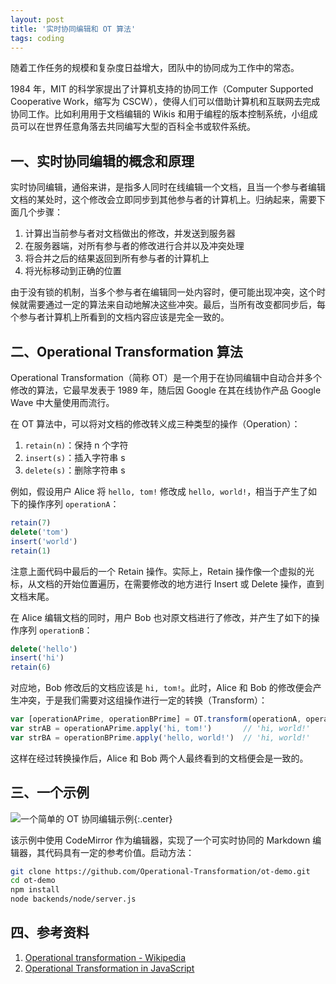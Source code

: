 ```yaml
---
layout: post
title: '实时协同编辑和 OT 算法'
tags: coding
---
```



随着工作任务的规模和复杂度日益增大，团队中的协同成为工作中的常态。

1984 年，MIT 的科学家提出了计算机支持的协同工作（Computer Supported Cooperative Work，缩写为 CSCW），使得人们可以借助计算机和互联网去完成协同工作。比如利用用于文档编辑的 Wikis 和用于编程的版本控制系统，小组成员可以在世界任意角落去共同编写大型的百科全书或软件系统。


## 一、实时协同编辑的概念和原理

实时协同编辑，通俗来讲，是指多人同时在线编辑一个文档，且当一个参与者编辑文档的某处时，这个修改会立即同步到其他参与者的计算机上。归纳起来，需要下面几个步骤：

1. 计算出当前参与者对文档做出的修改，并发送到服务器
2. 在服务器端，对所有参与者的修改进行合并以及冲突处理
3. 将合并之后的结果返回到所有参与者的计算机上
4. 将光标移动到正确的位置

由于没有锁的机制，当多个参与者在编辑同一处内容时，便可能出现冲突，这个时候就需要通过一定的算法来自动地解决这些冲突。最后，当所有改变都同步后，每个参与者计算机上所看到的文档内容应该是完全一致的。


## 二、Operational Transformation 算法

Operational Transformation（简称 OT）是一个用于在协同编辑中自动合并多个修改的算法，它最早发表于 1989 年，随后因 Google 在其在线协作产品 Google Wave 中大量使用而流行。

在 OT 算法中，可以将对文档的修改转义成三种类型的操作（Operation）：

1. `retain(n)`：保持 n 个字符
2. `insert(s)`：插入字符串 s
3. `delete(s)`：删除字符串 s

例如，假设用户 Alice 将 `hello, tom!` 修改成 `hello, world!`，相当于产生了如下的操作序列 `operationA`：

```js
retain(7)
delete('tom')
insert('world')
retain(1)
```

注意上面代码中最后的一个 Retain 操作。实际上，Retain 操作像一个虚拟的光标，从文档的开始位置遍历，在需要修改的地方进行 Insert 或 Delete 操作，直到文档末尾。

在 Alice 编辑文档的同时，用户 Bob 也对原文档进行了修改，并产生了如下的操作序列 `operationB`：

```js
delete('hello')
insert('hi')
retain(6)
```

对应地，Bob 修改后的文档应该是 `hi, tom!`。此时，Alice 和 Bob 的修改便会产生冲突，于是我们需要对这组操作进行一定的转换（Transform）：

```js
var [operationAPrime, operationBPrime] = OT.transform(operationA, operationB)
var strAB = operationAPrime.apply('hi, tom!')       // 'hi, world!'
var strBA = operationBPrime.apply('hello, world!')  // 'hi, world!'
```

这样在经过转换操作后，Alice 和 Bob 两个人最终看到的文档便会是一致的。

## 三、一个示例

![一个简单的 OT 协同编辑示例]({{site.img_url}}/2016-collaborative-editing-demo.png){:.center}

该示例中使用 CodeMirror 作为编辑器，实现了一个可实时协同的 Markdown 编辑器，其代码具有一定的参考价值。启动方法：

```sh
git clone https://github.com/Operational-Transformation/ot-demo.git
cd ot-demo
npm install
node backends/node/server.js
```

## 四、参考资料

1. [Operational transformation - Wikipedia](https://en.wikipedia.org/wiki/Operational_transformation)
2. [Operational Transformation in JavaScript](https://operational-transformation.github.io/ot-for-javascript.html)
